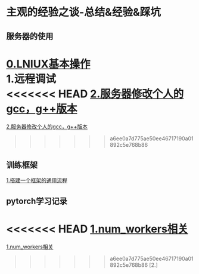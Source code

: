 主观的经验之谈-总结&经验&踩坑
===
服务器的使用
---
[0.LNIUX基本操作](https://github.com/ZM-Zhou/TheWaytoBigBrother/tree/master/notes/server/linux_commands.md)<br>
1.远程调试<br>
<<<<<<< HEAD
[2.服务器修改个人的gcc，g++版本](https://github.com/ZM-Zhou/TheWaytoBigBrother/tree/master/notes/server/multiple_gcc_g++.md)
=======
[2.服务器修改个人的gcc，g++版本](https://github.com/ZM-Zhou/TheWaytoBigBrother/blob/master/notes/server/multiple_gcc_g%2B%2B.md)
>>>>>>> a6ee0a7d775ae50ee46717190a01892c5e768b86

训练框架
---
[1.搭建一个框架的通用流程](https://github.com/ZM-Zhou/TheWaytoBigBrother/tree/master/example_project)

pytorch学习记录
---
<<<<<<< HEAD
[1.num_workers相关](https://github.com/ZM-Zhou/TheWaytoBigBrother/tree/master/notes/pytorch/about_num_workers.md)<br>
=======
[1.num_workers相关](https://github.com/ZM-Zhou/TheWaytoBigBrother/blob/master/notes/pytorch/about_num_workers.md)<br>
>>>>>>> a6ee0a7d775ae50ee46717190a01892c5e768b86
[2.]

